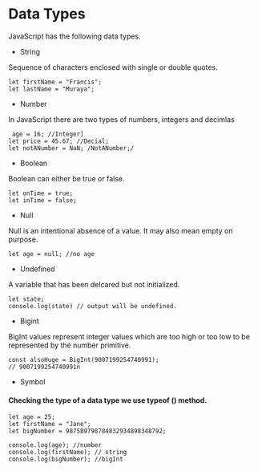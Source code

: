 # Data Types

<p>JavaScript has the following data types.</p>

- String

<p>Sequence of characters enclosed with single or double quotes.</p>

```
let firstName = "Francis";
let lastName = "Muraya";
```

- Number
<p>In JavaScript there are two types of numbers, integers and decimlas </p>

```
 age = 16; //Integer]
let price = 45.67; //Decial;
let notANumber = NaN; /NotANumber;/
```

- Boolean

<p>Boolean can either be true or false.</p>

```
let onTime = true;
let inTime = false;
```

- Null

<p>Null is an intentional absence of a value. It may also mean empty on purpose.</p>

```
let age = null; //no age
```

- Undefined

<p>A variable that has been delcared but not initialized.</p>

```
let state;
console.log(state) // output will be undefined.
```

- Bigint

<p>BigInt values represent integer values which are too high or too low to be represented by the number primitive.</p>

```
const alsoHuge = BigInt(9007199254740991);
// 9007199254740991n
```

- Symbol

#### Checking the type of a data type we use typeof () method.

```
let age = 25;
let firstName = "Jane";
let bigNumber = 987589798784832934898348792;

console.log(age); //number
console.log(firstName); // string
console.log(bigNumber); //bigInt
```

